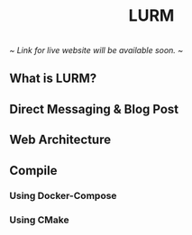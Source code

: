 <h1 align="center"><b>LURM</b></h1>
<br/>
<i>~ Link for live website will be available soon. ~</i>
<br/>

## What is LURM?


## Direct Messaging & Blog Post


## Web Architecture

	
## Compile



### Using Docker-Compose


### Using CMake
